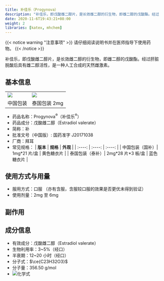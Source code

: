 ```yaml
---
title: 补佳乐（Progynova）
description: "补佳乐，即戊酸雌二醇片，是长效雌二醇的衍生物，即雌二醇的戊酸酯。经过肝脏脱酸后具有雌二醇活性，是一种人工合成的天然雌激素。"
date: 2020-11-6T19:43:21+08:00
weight: 2
libraries: [katex, mhchem]
---
```


{{< notice warning "注意事项" >}}
请仔细阅读说明书并在医师指导下使用药物。
{{< /notice >}}

补佳乐，即戊酸雌二醇片，是长效雌二醇的衍生物，即雌二醇的戊酸酯。经过肝脏脱酸后具有雌二醇活性，是一种人工合成的天然雌激素。

## 基本信息

<table><tr>
<td><img src="/images/Progynova.jpg"/></td>
<td><img src="/images/Progynova-th.png"/></td>
</tr><tr>
<td align="center">中国包装</td>
<td align="center">泰国包装 2mg</td>
</tr></table>

- 药品名称：Progynova<sup>&reg;</sup>（补佳乐<sup>&reg;</sup>）
- 药品成分：戊酸雌二醇（Estradiol valerate）
- 简称：补
- 批准文号（中国版）: 国药准字 J20171038
- 厂商：拜耳
- 常见规格：
  | **版本** | **规格** | **外观** |
  | :----: | :----: | :----: |
  | 中国包装（国补）| 1mg\*21 片/盒 | 黄色糖衣片 |
  | 泰国包装（泰补）| 2mg\*28 片\*3 板/盒 | 蓝色糖衣片 |

## 使用方式与用量

- 服用方式：口服
  （亦有含服，含服较口服的效果是否更优未得到验证）
- 使用剂量：2mg 至 6mg

## 副作用

## 成分信息

- 有效成分：戊酸雌二醇（Estradiol valerate）
- 生物利用率：3~5%（经口）
- 半衰期：12~20 小时（经口）
- 分子式：$\ce{C23H32O3}$
- 分子量：356.50 g/mol
- ![化学式](/images/Estradiol_valerate.svg)
